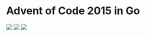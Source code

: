 # Advent of Code 2015 in Go

![](https://img.shields.io/badge/2015%20📅-orange) ![](https://img.shields.io/badge/Stars%20⭐-18-yellow) ![](https://img.shields.io/badge/Days%20completed-7-red)
